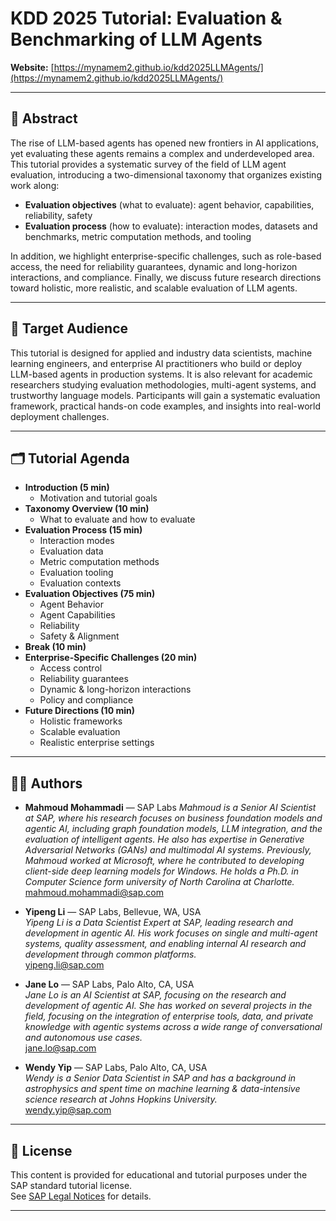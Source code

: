 # KDD 2025 Tutorial: Evaluation & Benchmarking of LLM Agents

**Website:** [https://mynamem2.github.io/kdd2025LLMAgents/](https://mynamem2.github.io/kdd2025LLMAgents/)

---

## 📄 Abstract

The rise of LLM-based agents has opened new frontiers in AI applications, yet evaluating these agents remains a complex and underdeveloped area. This tutorial provides a systematic survey of the field of LLM agent evaluation, introducing a two-dimensional taxonomy that organizes existing work along:
- **Evaluation objectives** (what to evaluate): agent behavior, capabilities, reliability, safety
- **Evaluation process** (how to evaluate): interaction modes, datasets and benchmarks, metric computation methods, and tooling

In addition, we highlight enterprise-specific challenges, such as role-based access, the need for reliability guarantees, dynamic and long-horizon interactions, and compliance. Finally, we discuss future research directions toward holistic, more realistic, and scalable evaluation of LLM agents.

---

## 🎯 Target Audience

This tutorial is designed for applied and industry data scientists, machine learning engineers, and enterprise AI practitioners who build or deploy LLM-based agents in production systems. It is also relevant for academic researchers studying evaluation methodologies, multi-agent systems, and trustworthy language models. Participants will gain a systematic evaluation framework, practical hands-on code examples, and insights into real-world deployment challenges.

---

## 🗂️ Tutorial Agenda

- **Introduction (5 min)**
  - Motivation and tutorial goals
- **Taxonomy Overview (10 min)**
  - What to evaluate and how to evaluate
- **Evaluation Process (15 min)**
  - Interaction modes
  - Evaluation data
  - Metric computation methods
  - Evaluation tooling
  - Evaluation contexts
- **Evaluation Objectives (75 min)**
  - Agent Behavior
  - Agent Capabilities
  - Reliability
  - Safety & Alignment
- **Break (10 min)**
- **Enterprise-Specific Challenges (20 min)**
  - Access control
  - Reliability guarantees
  - Dynamic & long-horizon interactions
  - Policy and compliance
- **Future Directions (10 min)**
  - Holistic frameworks
  - Scalable evaluation
  - Realistic enterprise settings

---

## 👩‍💻 Authors

- **Mahmoud Mohammadi** — SAP Labs 
  *Mahmoud is a Senior AI Scientist at SAP, where his research focuses on business foundation models and agentic AI, including graph foundation models, LLM integration, and the evaluation of intelligent agents. He also has expertise in Generative Adversarial Networks (GANs) and multimodal AI systems. Previously, Mahmoud worked at Microsoft, where he contributed to developing client-side deep learning models for Windows. He holds a Ph.D. in Computer Science form university of North Carolina at Charlotte.*  
  [mahmoud.mohammadi@sap.com](mailto:mahmoud.mohammadi@sap.com)

- **Yipeng Li** — SAP Labs, Bellevue, WA, USA  
  *Yipeng Li is a Data Scientist Expert at SAP, leading research and development in agentic AI. His work focuses on single and multi-agent systems, quality assessment, and enabling internal AI research and development through common platforms.*  
  [yipeng.li@sap.com](mailto:yipeng.li@sap.com)

- **Jane Lo** — SAP Labs, Palo Alto, CA, USA  
  *Jane Lo is an AI Scientist at SAP, focusing on the research and development of agentic AI. She has worked on several projects in the field, focusing on the integration of enterprise tools, data, and private knowledge with agentic systems across a wide range of conversational and autonomous use cases.*  
  [jane.lo@sap.com](mailto:jane.lo@sap.com)

- **Wendy Yip** — SAP Labs, Palo Alto, CA, USA  
  *Wendy is a Senior Data Scientist in SAP and has a background in astrophysics and spent time on machine learning \& data-intensive science research at Johns Hopkins University.*  
  [wendy.yip@sap.com](mailto:wendy.yip@sap.com)

---

## 🚀 License

This content is provided for educational and tutorial purposes under the SAP standard tutorial license.  
See [SAP Legal Notices](https://www.sap.com/about/legal.html) for details.

---

